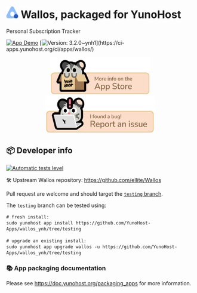 <!--
N.B.: This README was automatically generated by <https://github.com/YunoHost/apps_tools/blob/main/readme_generator>
It shall NOT be edited by hand.
-->

<h1>
  <img src="https://raw.githubusercontent.com/YunoHost/apps/main/logos/wallos.png" width="32px" alt="Logo of Wallos">
  Wallos, packaged for YunoHost
</h1>

Personal Subscription Tracker

[![App Demo](https://img.shields.io/badge/App_Demo-blue?style=for-the-badge)](https://demo.wallosapp.com)
[![Version: 3.2.0~ynh1](https://img.shields.io/badge/Version-3.2.0~ynh1-rgba(0,150,0,1)?style=for-the-badge)](https://ci-apps.yunohost.org/ci/apps/wallos/)

<div align="center">
<a href="https://apps.yunohost.org/app/wallos"><img height="100px" src="https://github.com/YunoHost/yunohost-artwork/raw/refs/heads/main/badges/neopossum-badges/badge_more_info_on_the_appstore.svg"/></a>
<a href="https://github.com/YunoHost-Apps/wallos_ynh/issues"><img height="100px" src="https://github.com/YunoHost/yunohost-artwork/raw/refs/heads/main/badges/neopossum-badges/badge_report_an_issue.svg"/></a>
</div>

## 📦 Developer info

[![Automatic tests level](https://apps.yunohost.org/badge/cilevel/wallos)](https://ci-apps.yunohost.org/ci/apps/wallos/)

🛠️ Upstream Wallos repository: <https://github.com/ellite/Wallos>

Pull request are welcome and should target the [`testing` branch](https://github.com/YunoHost-Apps/wallos_ynh/tree/testing).

The `testing` branch can be tested using:
```
# fresh install:
sudo yunohost app install https://github.com/YunoHost-Apps/wallos_ynh/tree/testing

# upgrade an existing install:
sudo yunohost app upgrade wallos -u https://github.com/YunoHost-Apps/wallos_ynh/tree/testing
```

### 📚 App packaging documentation

Please see <https://doc.yunohost.org/packaging_apps> for more information.